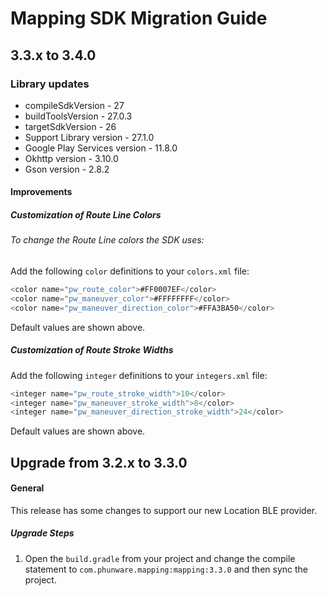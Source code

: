 # Mapping SDK Migration Guide

## 3.3.x to 3.4.0

### Library updates
- compileSdkVersion - 27
- buildToolsVersion - 27.0.3
- targetSdkVersion - 26
- Support Library version - 27.1.0
- Google Play Services version - 11.8.0
- Okhttp version - 3.10.0
- Gson version - 2.8.2

#### Improvements
##### Customization of Route Line Colors
###### To change the Route Line colors the SDK uses:
Add the following `color` definitions to your `colors.xml` file:

```java
<color name="pw_route_color">#FF0007EF</color>
<color name="pw_maneuver_color">#FFFFFFFF</color>
<color name="pw_maneuver_direction_color">#FFA3BA50</color>
```
Default values are shown above.

##### Customization of Route Stroke Widths
Add the following `integer` definitions to your `integers.xml` file:

```java
<integer name="pw_route_stroke_width">10</color>
<integer name="pw_maneuver_stroke_width">8</color>
<integer name="pw_maneuver_direction_stroke_width">24</color>
```
Default values are shown above.

## Upgrade from 3.2.x to 3.3.0

#### General

This release has some changes to support our new Location BLE provider.

##### Upgrade Steps

1. Open the `build.gradle` from your project and change the compile statement to `com.phunware.mapping:mapping:3.3.0` and then sync the project.
